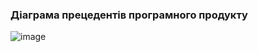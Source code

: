 ### Діаграма прецедентів програмного продукту

![image](https://github.com/oleksandrblazhko/ai-216-semerenko/assets/101589038/fd81dc82-7ea7-494b-9c20-bbddb28b5469)
